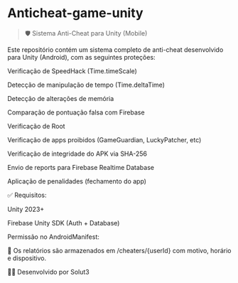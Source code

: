 # Anticheat-game-unity

> 🛡️ Sistema Anti-Cheat para Unity (Mobile)

Este repositório contém um sistema completo de anti-cheat desenvolvido para Unity (Android), com as seguintes proteções:

Verificação de SpeedHack (Time.timeScale)

Detecção de manipulação de tempo (Time.deltaTime)

Detecção de alterações de memória

Comparação de pontuação falsa com Firebase

Verificação de Root

Verificação de apps proibidos (GameGuardian, LuckyPatcher, etc)

Verificação de integridade do APK via SHA-256

Envio de reports para Firebase Realtime Database

Aplicação de penalidades (fechamento do app)


✅ Requisitos:

Unity 2023+

Firebase Unity SDK (Auth + Database)

Permissão no AndroidManifest:


<uses-permission android:name="android.permission.QUERY_ALL_PACKAGES" />

🔐 Os relatórios são armazenados em /cheaters/{userId} com motivo, horário e dispositivo.

👨‍💻 Desenvolvido por Solut3
